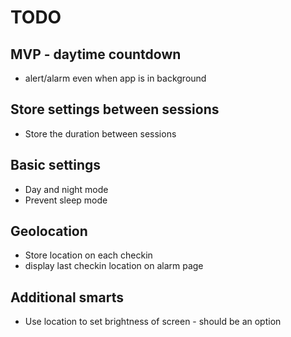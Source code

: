 # TODO

## MVP - daytime countdown

* alert/alarm even when app is in background

## Store settings between sessions

* Store the duration between sessions

## Basic settings

* Day and night mode
* Prevent sleep mode

## Geolocation

* Store location on each checkin
* display last checkin location on alarm page

## Additional smarts

* Use location to set brightness of screen - should be an option
